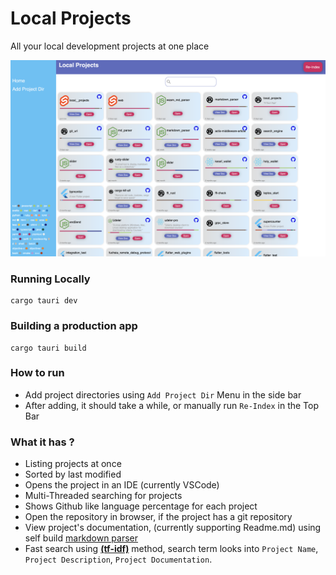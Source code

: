 # Local Projects

All your local development projects at one place

![demo_shot](./docs/local_projects_full.png)

### Running Locally

```
cargo tauri dev
```

### Building a production app

```
cargo tauri build
```

### How to run

- Add project directories using `Add Project Dir` Menu in the side bar
- After adding, it should take a while, or manually run `Re-Index` in the Top Bar

### What it has ?

- Listing projects at once
- Sorted by last modified
- Opens the project in an IDE (currently VSCode)
- Multi-Threaded searching for projects
- Shows Github like language percentage for each project
- Open the repository in browser, if the project has a git repository
- View project's documentation, (currently supporting Readme.md) using self build [markdown parser](https://github.com/manishsingh10895/markdown-parser-rust)
- Fast search using [**(tf-idf)**](https://en.wikipedia.org/wiki/Tf%E2%80%93idf) method, search term looks into `Project Name`, `Project Description`, `Project Documentation`.

